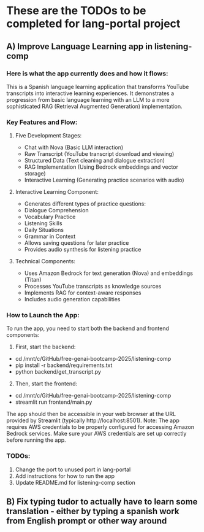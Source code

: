 # These are the TODOs to be completed for lang-portal project

## A) Improve Language Learning app in listening-comp

### Here is what the app currently does and how it flows:
This is a Spanish language learning application that transforms YouTube transcripts into interactive learning experiences. It demonstrates a progression from basic language learning with an LLM to a more sophisticated RAG (Retrieval Augmented Generation) implementation.

### Key Features and Flow:
1. Five Development Stages:
    - Chat with Nova (Basic LLM interaction)
    - Raw Transcript (YouTube transcript download and viewing)
    - Structured Data (Text cleaning and dialogue extraction)
    - RAG Implementation (Using Bedrock embeddings and vector storage)
    - Interactive Learning (Generating practice scenarios with audio)

2. Interactive Learning Component:
    - Generates different types of practice questions:
    - Dialogue Comprehension
    - Vocabulary Practice
    - Listening Skills
    - Daily Situations
    - Grammar in Context
    - Allows saving questions for later practice
    - Provides audio synthesis for listening practice

3. Technical Components:
    - Uses Amazon Bedrock for text generation (Nova) and embeddings (Titan)
    - Processes YouTube transcripts as knowledge sources
    - Implements RAG for context-aware responses
    - Includes audio generation capabilities


### How to Launch the App:
To run the app, you need to start both the backend and frontend components:

1. First, start the backend:
- cd /mnt/c/GitHub/free-genai-bootcamp-2025/listening-comp
- pip install -r backend/requirements.txt
- python backend/get_transcript.py 

2. Then, start the frontend:
- cd /mnt/c/GitHub/free-genai-bootcamp-2025/listening-comp
- streamlit run frontend/main.py

The app should then be accessible in your web browser at the URL provided by Streamlit (typically http://localhost:8501).
Note: The app requires AWS credentials to be properly configured for accessing Amazon Bedrock services. Make sure your AWS credentials are set up correctly before running the app.

### TODOs:
1. Change the port to unused port in lang-portal
2. Add instructions for how to run the app
3. Update README.md for listening-comp section

## B) Fix typing tudor to actually have to learn some translation - either by typing a spanish work from English prompt or other way around



